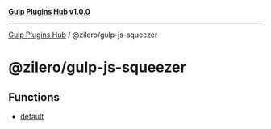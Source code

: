 [**Gulp Plugins Hub v1.0.0**](../../README.md)

***

[Gulp Plugins Hub](../../packages.md) / @zilero/gulp-js-squeezer

# @zilero/gulp-js-squeezer

## Functions

- [default](functions/default.md)
